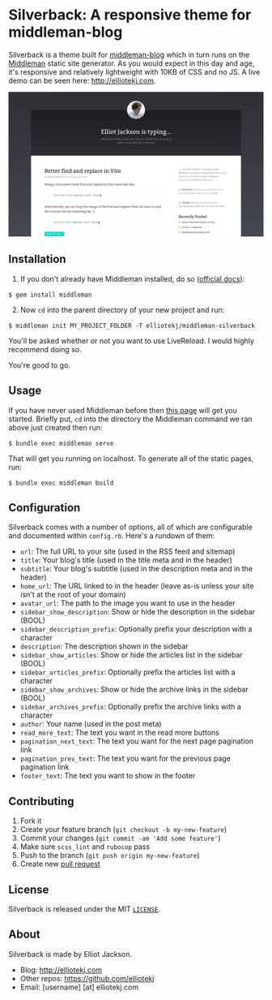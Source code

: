 # Silverback: A responsive theme for middleman-blog

Silverback is a theme built for [middleman-blog][] which in turn runs on the
[Middleman][] static site generator. As you would expect in this day and age, it's
responsive and relatively lightweight with 10KB of CSS and no JS. A live demo
can be seen here: http://elliotekj.com.

![Screenshot][]

## Installation

1. If you don't already have Middleman installed, do so ([official docs][]):

```
$ gem install middleman
```

2. Now `cd` into the parent directory of your new project and run:

```
$ middleman init MY_PROJECT_FOLDER -T elliotekj/middleman-silverback
```

You'll be asked whether or not you want to use LiveReload. I would highly
recommend doing so.

You're good to go.

## Usage

If you have never used Middleman before then [this page][] will get you started.
Briefly put, `cd` into the directory the Middleman command we ran above just created
then run:

```
$ bundle exec middleman serve
```

That will get you running on localhost. To generate all of the static pages,
run:

```
$ bundle exec middleman build
```

## Configuration

Silverback comes with a number of options, all of which are configurable and
documented within `config.rb`. Here's a rundown of them:

- `url`: The full URL to your site (used in the RSS feed and sitemap)
- `title`: Your blog's title (used in the title meta and in the header)
- `subtitle`: Your blog's subtitle (used in the description meta and in the
  header)
- `home_url`: The URL linked to in the header (leave as-is unless your site
  isn't at the root of your domain)
- `avatar_url`: The path to the image you want to use in the header
- `sidebar_show_description`: Show or hide the description in the sidebar (BOOL)
- `sidebar_description_prefix`: Optionally prefix your description with a
  character
- `description`: The description shown in the sidebar
- `sidebar_show_articles`: Show or hide the articles list in the sidebar (BOOL)
- `sidebar_articles_prefix`: Optionally prefix the articles list with a
  character
- `sidebar_show_archives`: Show or hide the archive links in the sidebar (BOOL)
- `sidebar_archives_prefix`: Optionally prefix the archive links with a
  character
- `author`: Your name (used in the post meta)
- `read_more_text`: The text you want in the read more buttons
- `pagination_next_text`: The text you want for the next page pagination link
- `pagination_prev_text`: The text you want for the previous page pagination link
- `footer_text`: The text you want to show in the footer

## Contributing

1. Fork it
2. Create your feature branch (`git checkout -b my-new-feature`)
3. Commit your changes (`git commit -am 'Add some feature'`)
4. Make sure `scss_lint` and `rubocop` pass
5. Push to the branch (`git push origin my-new-feature`)
6. Create new [pull request][]

## License

Silverback is released under the MIT [`LICENSE`][].

## About

Silverback is made by Elliot Jackson.

- Blog: http://elliotekj.com
- Other repos: https://github.com/elliotekj
- Email: [username] [at] elliotekj.com

[Screenshot]: https://github.com/elliotekj/middleman-silverback/blob/master/screenshot.png
[Middleman]: https://github.com/middleman/middleman
[middleman-blog]: https://github.com/middleman/middleman-blog
[official docs]: https://middlemanapp.com/basics/install/
[this page]: https://middlemanapp.com/basics/development_cycle/
[pull request]: https://github.com/elliotekj/middleman-silverback/pull/new/master
[`LICENSE`]: https://github.com/elliotekj/middleman-silverback/blob/master/LICENSE

